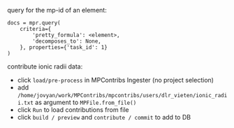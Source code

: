 query for the mp-id of an element:

```
docs = mpr.query(
    criteria={
        'pretty_formula': <element>,
        'decomposes_to': None,
    }, properties={'task_id': 1}
)
```

contribute ionic radii data:

- click `load/pre-process` in MPContribs Ingester (no project selection)
- add `/home/jovyan/work/MPContribs/mpcontribs/users/dlr_vieten/ionic_radii.txt` as argument to `MPFile.from_file()`
- click `Run` to load contributions from file
- click `build / preview` and `contribute / commit` to add to DB
